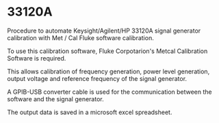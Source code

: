 # 33120A
Procedure to automate Keysight/Agilent/HP 33120A signal generator calibration with Met / Cal Fluke software calibration.

To use this calibration software, Fluke Corpotarion's Metcal Calibration Software is required.

This allows calibration of frequency generation, power level generation, output voltage and reference frequency of the signal generator.

A GPIB-USB converter cable is used for the communication between the software and the signal generator.

The output data is saved in a microsoft excel spreadsheet.
